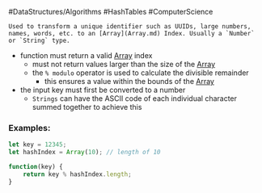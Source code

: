 #DataStructures/Algorithms #HashTables #ComputerScience

```ad-summary
Used to transform a unique identifier such as UUIDs, large numbers, names, words, etc. to an [Array](Array.md) Index. Usually a `Number` or `String` type.
```


- function must return a valid [Array](Array.md) index
	- must not return values larger than the size of the [Array](Array.md)
	- the `% modulo` operator is used to calculate the divisible remainder
		- this ensures a value within the bounds of the [Array](Array.md)
- the input key must first be converted to a number
	- `Strings` can have the ASCII code of each individual character summed together to achieve this

### Examples:

```javascript
let key = 12345;
let hashIndex = Array(10); // length of 10

function(key) {
	return key % hashIndex.length;
}
```